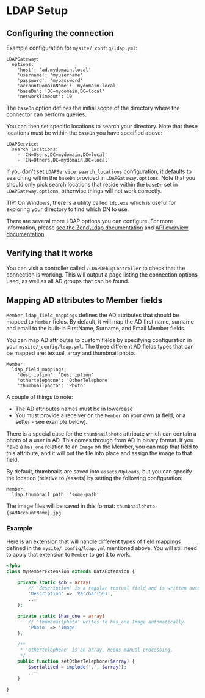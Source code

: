 # LDAP Setup

## Configuring the connection

Example configuration for `mysite/_config/ldap.yml`:

	LDAPGateway:
	  options:
	    'host': 'ad.mydomain.local'
	    'username': 'myusername'
	    'password': 'mypassword'
	    'accountDomainName': 'mydomain.local'
	    'baseDn': 'DC=mydomain,DC=local'
	    'networkTimeout': 10

The `baseDn` option defines the initial scope of the directory where the connector can perform queries.

You can then set specific locations to search your directory. Note that these locations must be within the `baseDn`
you have specified above:

	LDAPService:
	  search_locations:
	    - 'CN=Users,DC=mydomain,DC=local'
	    - 'CN=Others,DC=mydomain,DC=local'

If you don't set `LDAPService.search_locations` configuration, it defaults to searching within the `baseDn` provided in `LDAPGateway.options`.
Note that you should only pick search locations that reside within the `baseDn` set in `LDAPGateway.options`, otherwise things will not work correctly.

TIP: On Windows, there is a utility called `ldp.exe` which is useful for exploring your directory to find which DN to use.

There are several more LDAP options you can configure. For more information, please [see the Zend\Ldap documentation](http://framework.zend.com/manual/2.2/en/modules/zend.ldap.introduction.html) and [API overview documentation](http://framework.zend.com/manual/2.2/en/modules/zend.ldap.api.html).

## Verifying that it works

You can visit a controller called `/LDAPDebugController` to check that the connection is working. This will output
a page listing the connection options used, as well as all AD groups that can be found.

## Mapping AD attributes to Member fields

`Member.ldap_field_mappings` defines the AD attributes that should be mapped to `Member` fields.
By default, it will map the AD first name, surname and email to the built-in FirstName, Surname,
and Email Member fields.

You can map AD attributes to custom fields by specifying configuration in your `mysite/_config/ldap.yml`. The three
different AD fields types that can be mapped are: textual, array and thumbnail photo.

	Member:
	  ldap_field_mappings:
	    'description': 'Description'
	    'othertelephone': 'OtherTelephone'
	    'thumbnailphoto': 'Photo'

A couple of things to note:

 * The AD attributes names must be in lowercase
 * You must provide a receiver on the `Member` on your own (a field, or a setter - see example below).

There is a special case for the `thumbnailphoto` attribute which can contain a photo of a user in AD. This comes
through from AD in binary format. If you have a `has_one` relation to an `Image` on the Member, you can map that field
to this attribute, and it will put the file into place and assign the image to that field.

By default, thumbnails are saved into `assets/Uploads`, but you can specify the location
(relative to /assets) by setting the following configuration:

	Member:
	  ldap_thumbnail_path: 'some-path'

The image files will be saved in this format: `thumbnailphoto-{sAMAccountName}.jpg`.

### Example

Here is an extension that will handle different types of field mappings defined in the `mysite/_config/ldap.yml`
mentioned above. You will still need to apply that extension to `Member` to get it to work.

```php
<?php
class MyMemberExtension extends DataExtension {

	private static $db = array(
		// 'description' is a regular textual field and is written automatically.
		'Description' => 'Varchar(50)',
		...
	);

	private static $has_one = array(
		// 'thumbnailphoto' writes to has_one Image automatically.
		'Photo' => 'Image'
	);

	/**
	 * 'othertelephone' is an array, needs manual processing.
	 */
	public function setOtherTelephone($array) {
		$serialised = implode(',', $array));
		...
	}

}
```
